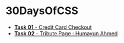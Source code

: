 # 30DaysOfCSS

* [**Task 01** - Credit Card Checkout](https://codepen.io/sayeem_abdullah/full/poRxeQv)
* [**Task 02** - Tribute Page : Humayun Ahmed ](https://codepen.io/sayeem_abdullah/full/VwPVwRa)




